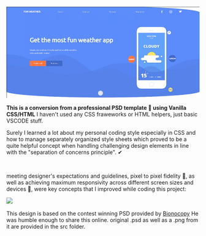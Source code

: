 ![poster](demo1.gif)

**This is a conversion from a professional PSD template &#x1F9F9; using Vanilla CSS/HTML**
I haven't used any CSS fraweworks or HTML helpers, just basic VSCODE stuff.

Surely I learned a lot about my personal coding style especially in CSS and how to manage separately organized style sheets which proved to be a quite helpful concept when handling challenging design elements in line with the "separation of concerns principle".	&#10004;

<br/>

meeting designer's expectations and guidelines, pixel to pixel fidelity	&#x1F4CF;, as well as achieving maximum responsivity across different screen sizes and devices 📱, were key concepts that I improved while coding this project:


<img src="demo2.gif" width="400" />

This design is based on the contest winning PSD provided by [Bionocopy](https://gumroad.com/bionocopy) He was humble enough to share this online.
original .psd as well as a .png from it are provided in the src folder.

